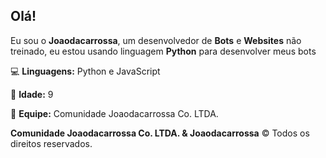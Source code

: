 ## Olá!

Eu sou o **Joaodacarrossa**, um desenvolvedor de **Bots** e **Websites** não treinado, eu estou usando linguagem **Python** para desenvolver meus bots

💻 **Linguagens:** Python e JavaScript

🔢 **Idade:** 9

🤝 **Equipe:** Comunidade Joaodacarrossa Co. LTDA.


**Comunidade Joaodacarrossa Co. LTDA. & Joaodacarrossa** © Todos os direitos reservados.
